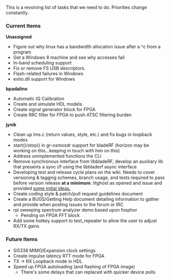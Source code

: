 This is a revolving list of tasks that we need to do.  Priorities change constantly.

### Current Items ###

**Unassigned**
- Figure out why linux has a bandwidth allocation issue after a ^c from a program
- Get a Windows 8 machine and see why accesses fail
- In-band scheduling support
- Fix or remove FS USB descriptors.
- Flash-related failures in Windows
- extio.dll support for Windows

**bpadalino**
- Automatic IQ Calibration
- Create and simulate HDL models
- Create signal generator block for FPGA
- Create RRC filter for FPGA to push ATSC filtering burden

**jynik**
- Clean up lms.c (return values, style, etc.) and fix bugs in loopback modes
- start()/stop() in gr-osmosdr support for bladeRF (horizon may be working on this...keeping in touch with him on this)
- Address unimplemented functions the CLI
- Remove synchronous interface from libbladeRF, develop an auxiliary lib that presents a sync i/f using the libbladerf async interface
- Developing test and release cycle plans on the wiki. Needs to cover versioning & tagging schemes, branch usage, and tests required to pass before version release **at a minimum**. litghost as opened and issue and provided [some initial ideas.](https://github.com/Nuand/bladeRF/issues/105)
- Create coding style & patch/pull request guidelines document
- Create a BUGS/Getting Help document detailing information to gather and provide when posting issues to the forum or IRC
- rpi sweeping spectrum analyzer demo based upon fosphor
    - Pending on FPGA FFT block
- Add some hotkey support to test_repeater to allow the user to adjust RX/TX gains

### Future Items ###
- Si5338 MIMO/Expansion clock settings
- Create impulse latency RTT mode for FPGA
- TX -> RX Loopback mode in HDL
- Speed up FPGA autoloading (and flashing of FPGA image)
    - There's some delays that can replaced with quicker device polls